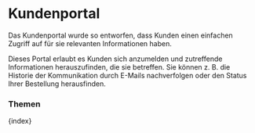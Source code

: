 <!-- add-breadcrumbs -->
# Kundenportal


Das Kundenportal wurde so entworfen, dass Kunden einen einfachen Zugriff auf für sie relevanten Informationen haben.

Dieses Portal erlaubt es Kunden sich anzumelden und zutreffende Informationen herauszufinden, die sie betreffen. Sie können z. B. die Historie der Kommunikation durch E-Mails nachverfolgen oder den Status Ihrer Bestellung herausfinden.

### Themen

{index}

